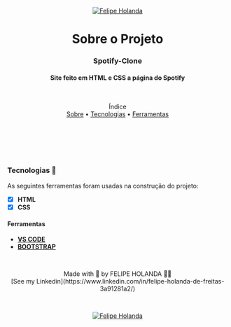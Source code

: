 <p align="center">
   <a href="https://www.linkedin.com/in/felipe-holanda-de-freitas-3a91281a2/">
      <img alt="Felipe Holanda" src="https://img.shields.io/badge/-Felipe Holanda-blue?style=flat&logo=Linkedin&logoColor=bluee" />
   </a>
</p>

<h1 align="center">Sobre o Projeto</h1>
<h3 align="center">Spotify-Clone</h3>

<h4 align="center">Site feito em HTML e CSS a página do Spotify</h4>

<br>

<p align="center">Índice<br>
<a href="#sobre">Sobre</a> •
<a href="#Tecnologias-">Tecnologias</a> •
<a href="#Ferramentas">Ferramentas</a></p>

<br>
<h1></h1>
<br>

  ### Tecnologias 🚀

  As seguintes ferramentas foram usadas na construção do projeto:

  - [x] **HTML**
  - [x] **CSS**

  #### Ferramentas

  - [**VS CODE**](https://code.visualstudio.com/)
  - [**BOOTSTRAP**](https://getbootstrap.com/)

<br>

  <p align="center">Made with 💜 by FELIPE HOLANDA 👋🏻 <br>[See my Linkedin](https://www.linkedin.com/in/felipe-holanda-de-freitas-3a91281a2/)</p>
  
<br>

<p align="center">
   <a href="https://www.linkedin.com/in/felipe-holanda-de-freitas-3a91281a2/">
      <img alt="Felipe Holanda" src="https://img.shields.io/badge/-Felipe Holanda-blue?style=flat&logo=Linkedin&logoColor=bluee" />
   </a>
</p>
